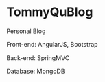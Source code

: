 # TommyQuBlog
Personal Blog

Front-end: AngularJS, Bootstrap

Back-end: SpringMVC

Database: MongoDB
